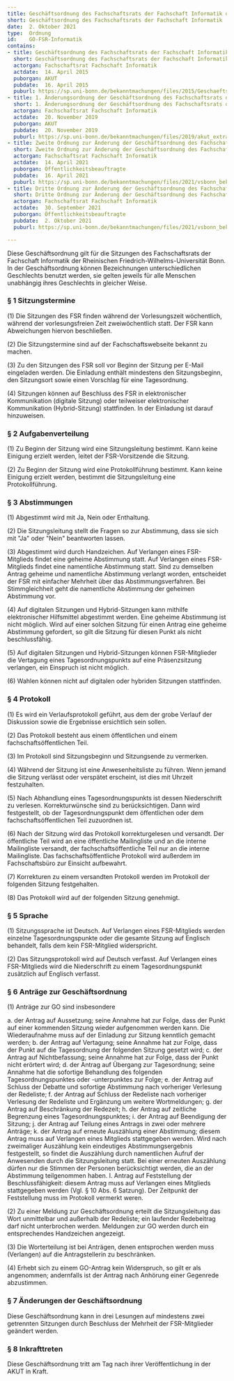 ```yaml
---
title: Geschäftsordnung des Fachschaftsrats der Fachschaft Informatik der Rheinischen Friedrich-Wilhelms-Universität Bonn
short: Geschäftsordnung des Fachschaftsrats der Fachschaft Informatik
date:  2. Oktober 2021
type:  Ordnung
id:    GO-FSR-Informatik
contains:
- title: Geschäftsordnung des Fachschaftsrats der Fachschaft Informatik der Rheinischen Friedrich-Wilhelms-Universität Bonn
  short: Geschäftsordnung des Fachschaftsrats der Fachschaft Informatik
  actorgan: Fachschaftsrat Fachschaft Informatik
  actdate:  14. April 2015
  puborgan: AKUT
  pubdate:  16. April 2015
  puburl: https://sp.uni-bonn.de/bekanntmachungen/files/2015/Geschaeftsordnung-FSR-beschlossen-akut-extra.pdf
- title: 1. Änderungsordnung der Geschäftsordnung des Fachschaftsrats der Fachschaft Informatik der Rheinischen Friedrich-Wilhelms-Universität Bonn
  short: 1. Änderungsordnung der Geschäftsordnung des Fachschaftsrats der Fachschaft Informatik
  actorgan: Fachschaftsrat Fachschaft Informatik
  actdate:  20. November 2019
  puborgan: AKUT
  pubdate:  20. November 2019
  puburl: https://sp.uni-bonn.de/bekanntmachungen/files/2019/akut_extra_2019-23.pdf
- title: Zweite Ordnung zur Änderung der Geschäftsordnung des Fachschaftsrats der Fachschaft Informatik
  short: Zweite Ordnung zur Änderung der Geschäftsordnung des Fachschaftsrats der Fachschaft Informatik
  actorgan: Fachschaftsrat Fachschaft Informatik
  actdate:  14. April 2021
  puborgan: Öffentlichkeitsbeauftragte
  pubdate:  16. April 2021
  puburl: https://sp.uni-bonn.de/bekanntmachungen/files/2021/vsbonn_bekanntmachung_2021-18.pdf
- title: Dritte Ordnung zur Änderung der Geschäftsordnung des Fachschaftsrats der Fachschaft Informatik
  short: Dritte Ordnung zur Änderung der Geschäftsordnung des Fachschaftsrats der Fachschaft Informatik
  actorgan: Fachschaftsrat Fachschaft Informatik
  actdate:  30. September 2021
  puborgan: Öffentlichkeitsbeauftragte
  pubdate:  2. Oktober 2021
  puburl: https://sp.uni-bonn.de/bekanntmachungen/files/2021/vsbonn_bekanntmachung_2021-51.pdf

---
```


Diese Geschäftsordnung gilt für die Sitzungen des Fachschaftsrats der Fachschaft Informatik der Rheinischen Friedrich-Wilhelms-Universität Bonn.
In der Geschäftsordnung können Bezeichnungen unterschiedlichen Geschlechts benutzt werden, sie gelten jeweils für alle Menschen unabhängig ihres Geschlechts in gleicher Weise.

### § 1 Sitzungstermine

(1) Die Sitzungen des FSR finden während der Vorlesungszeit wöchentlich, während der vorlesungsfreien Zeit zweiwöchentlich statt. Der FSR kann Abweichungen hiervon beschließen.

(2) Die Sitzungstermine sind auf der Fachschaftswebseite bekannt zu machen.

(3) Zu den Sitzungen des FSR soll vor Beginn der Sitzung per E-Mail eingeladen werden. Die Einladung enthält mindestens den Sitzungsbeginn, den Sitzungsort sowie einen Vorschlag für eine Tagesordnung.

(4) Sitzungen können auf Beschluss des FSR in elektronischer Kommunikation (digitale Sitzung) oder teilweiser elektronischer Kommunikation (Hybrid-Sitzung) stattfinden. In der Einladung ist darauf hinzuweisen.


### § 2 Aufgabenverteilung

(1) Zu Beginn der Sitzung wird eine Sitzungsleitung bestimmt. Kann keine Einigung erzielt werden, leitet der FSR-Vorsitzende die Sitzung.

(2) Zu Beginn der Sitzung wird eine Protokollführung bestimmt. Kann keine Einigung erzielt werden, bestimmt die Sitzungsleitung eine Protokollführung.


### § 3 Abstimmungen

(1) Abgestimmt wird mit Ja, Nein oder Enthaltung.

(2) Die Sitzungsleitung stellt die Fragen so zur Abstimmung, dass sie sich mit "Ja" oder "Nein" beantworten lassen.

(3) Abgestimmt wird durch Handzeichen. Auf Verlangen eines FSR-Mitglieds findet eine geheime Abstimmung statt. Auf Verlangen eines FSR-Mitglieds findet eine namentliche Abstimmung statt. Sind zu demselben Antrag geheime und namentliche Abstimmung verlangt worden, entscheidet der FSR mit einfacher Mehrheit über das Abstimmungsverfahren. Bei Stimmgleichheit geht die namentliche Abstimmung der geheimen Abstimmung vor.

(4) Auf digitalen Sitzungen und Hybrid-Sitzungen kann mithilfe elektronischer Hilfsmittel abgestimmt werden. Eine geheime Abstimmung ist nicht möglich. Wird auf einer solchen Sitzung für einen Antrag eine geheime Abstimmung gefordert, so gilt die Sitzung für diesen Punkt als nicht beschlussfähig.

(5) Auf digitalen Sitzungen und Hybrid-Sitzungen können FSR-Mitglieder die Vertagung eines Tagesordnungspunkts auf eine Präsenzsitzung verlangen, ein Einspruch ist nicht möglich.

(6) Wahlen können nicht auf digitalen oder hybriden Sitzungen stattfinden.


### § 4 Protokoll

(1) Es wird ein Verlaufsprotokoll geführt, aus dem der grobe Verlauf der Diskussion sowie die Ergebnisse ersichtlich sein sollen.

(2) Das Protokoll besteht aus einem öffentlichen und einem fachschaftsöffentlichen Teil.

(3) Im Protokoll sind Sitzungsbeginn und Sitzungsende zu vermerken.

(4) Während der Sitzung ist eine Anwesenheitsliste zu führen. Wenn jemand die Sitzung verlässt oder verspätet erscheint, ist dies mit Uhrzeit festzuhalten.

(5) Nach Abhandlung eines Tagesordnungspunkts ist dessen Niederschrift zu verlesen. Korrekturwünsche sind zu berücksichtigen. Dann wird festgestellt, ob der Tagesordnungspunkt dem öffentlichen oder dem fachschaftsöffentlichen Teil zuzuordnen ist.

(6) Nach der Sitzung wird das Protokoll korrekturgelesen und versandt. Der öffentliche Teil wird an eine öffentliche Mailingliste und an die interne Mailingliste versandt, der fachschaftsöffentliche Teil nur an die interne Mailingliste. Das fachschaftsöffentliche Protokoll wird außerdem im Fachschaftsbüro zur Einsicht aufbewahrt.

(7) Korrekturen zu einem versandten Protokoll werden im Protokoll der folgenden Sitzung festgehalten.

(8) Das Protokoll wird auf der folgenden Sitzung genehmigt.


### § 5 Sprache

(1) Sitzungssprache ist Deutsch. Auf Verlangen eines FSR-Mitglieds werden einzelne Tagesordnungspunkte oder die gesamte Sitzung auf Englisch behandelt, falls dem kein FSR-Mitglied widerspricht.

(2) Das Sitzungsprotokoll wird auf Deutsch verfasst. Auf Verlangen eines FSR-Mitglieds wird die Niederschrift zu einem Tagesordnungspunkt zusätzlich auf Englisch verfasst.


### § 6 Anträge zur Geschäftsordnung

(1) Anträge zur GO sind insbesondere

a. der Antrag auf Aussetzung; seine Annahme hat zur Folge, dass der Punkt auf einer
   kommenden Sitzung wieder aufgenommen werden kann. Die Wiederaufnahme muss auf der
   Einladung zur Sitzung kenntlich gemacht werden;
b. der Antrag auf Vertagung; seine Annahme hat zur Folge, dass der Punkt auf die
   Tagesordnung der folgenden Sitzung gesetzt wird;
c. der Antrag auf Nichtbefassung; seine Annahme hat zur Folge, dass der Punkt nicht erörtert
   wird;
d. der Antrag auf Übergang zur Tagesordnung; seine Annahme hat die sofortige Behandlung
   des folgenden Tagesordnungspunktes oder -unterpunktes zur Folge;
e. der Antrag auf Schluss der Debatte und sofortige Abstimmung nach vorheriger Verlesung der
   Redeliste;
f. der Antrag auf Schluss der Redeliste nach vorheriger Verlesung der Redeliste und Ergänzung
   um weitere Wortmeldungen;
g. der Antrag auf Beschränkung der Redezeit;
h. der Antrag auf zeitliche Begrenzung eines Tagesordnungspunktes;
i. der Antrag auf Beendigung der Sitzung;
j. der Antrag auf Teilung eines Antrags in zwei oder mehrere Anträge;
k. der Antrag auf erneute Auszählung einer Abstimmung; diesem Antrag muss auf Verlangen
   eines Mitglieds stattgegeben werden. Wird nach zweimaliger Auszählung kein eindeutiges
   Abstimmungsergebnis festgestellt, so findet die Auszählung durch namentlichen Aufruf der
   Anwesenden durch die Sitzungsleitung statt. Bei einer erneuten Auszählung dürfen nur die
   Stimmen der Personen berücksichtigt werden, die an der Abstimmung teilgenommen
   haben.
l. Antrag auf Feststellung der Beschlussfähigkeit: diesem Antrag muss auf Verlangen eines 
   Mitglieds stattgegeben werden (Vgl. § 10 Abs. 6 Satzung). Der Zeitpunkt der Feststellung 
   muss im Protokoll vermerkt weren.

(2) Zu einer Meldung zur Geschäftsordnung erteilt die Sitzungsleitung das Wort unmittelbar und
außerhalb der Redeliste; ein laufender Redebeitrag darf nicht unterbrochen werden. Meldungen zur
GO werden durch ein entsprechendes Handzeichen angezeigt.

(3) Die Worterteilung ist bei Anträgen, denen entsprochen werden muss (Verlangen) auf die
Antragstellerin zu beschränken.

(4) Erhebt sich zu einem GO-Antrag kein Widerspruch, so gilt er als angenommen; andernfalls ist der
Antrag nach Anhörung einer Gegenrede abzustimmen.


### § 7 Änderungen der Geschäftsordnung

Diese Geschäftsordnung kann in drei Lesungen auf mindestens zwei getrennten Sitzungen durch Beschluss der Mehrheit der FSR-Mitglieder geändert werden.


### § 8 Inkrafttreten

Diese Geschäftsordnung tritt am Tag nach ihrer Veröffentlichung in der AKUT in Kraft.

